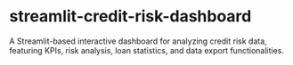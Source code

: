 # streamlit-credit-risk-dashboard
A Streamlit-based interactive dashboard for analyzing credit risk data, featuring KPIs, risk analysis, loan statistics, and data export functionalities.

